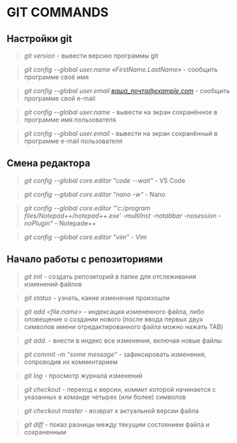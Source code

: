 # **GIT COMMANDS**

## Настройки git

>*git version* - вывести версию программы git

>*git config --global user.name «FirstName.LastName»* - сообщить программе своё имя

>*git config --global user.email ваша_почта@example.com* - сообщить программе свой e-mail

>*git config --global user.name* - вывести на экран сохранённое в программе имя пользователя

>*git config --global user.email* - вывести на экран сохранённый в программе e-mail пользователя

## Смена редактора

>*git config --global core.editor "code --wait"* - VS Code

>*git config --global core.editor "nano -w"* - Nano

>*git config --global core.editor "'c:/program files/Notepad++/notepad++.exe' -multiInst -notabbar -nosession -noPlugin"* - Notepade++


>*git config --global core.editor "vim"* - Vim

## Начало работы с репозиториями

>*git init* - создать репозиторий в папке для отслеживания изменений файлов

>*git status* - узнать, какие изменения произошли

>*git add  <file.name>* - индексация измененного файла, либо оповещение о
создании нового (после ввода первых двух символов имени отредактированного файла можно нажать TAB)

>*git add.* - внести в индекс все изменения, включая новые файлы

>*git commit -m "some message"* - зафиксировать изменения, сопроводив их комментарием

>*git log* - просмотр журнала изменений

>*git checkout <????>* - переход к версии, коммит которой начинается с указанных в команде четырех (или более) символов

>*git checkout master* - возврат к актуальной версии файла

>*git diff* - показ разницы между текущим состоянием файла и сохраненным
